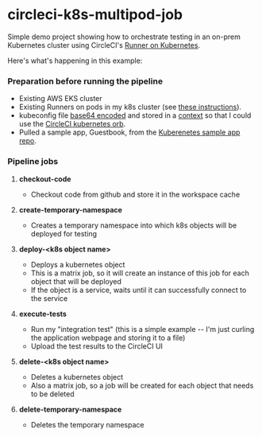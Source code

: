 # circleci-k8s-multipod-job
Simple demo project showing how to orchestrate testing in an on-prem Kubernetes cluster using CircleCI's [Runner on Kubernetes](https://circleci.com/docs/2.0/runner-on-kubernetes/).

Here's what's happening in this example:

### Preparation before running the pipeline

- Existing AWS EKS cluster
- Existing Runners on pods in my k8s cluster (see [these instructions](https://circleci.com/docs/2.0/runner-on-kubernetes/)).
- kubeconfig file [base64 encoded](https://support.circleci.com/hc/en-us/articles/360003540393-How-to-insert-files-as-environment-variables-with-Base64) and stored in a [context](https://circleci.com/docs/2.0/contexts/) so that I could use the [CircleCI kubernetes orb](https://circleci.com/developer/orbs/orb/circleci/kubernetes#commands-install-kubeconfig).
- Pulled a sample app, Guestbook, from the [Kuberenetes sample app repo](https://github.com/kubernetes/examples).

### Pipeline jobs

1.  **checkout-code**
    - Checkout code from github and store it in the workspace cache

2.  **create-temporary-namespace**
    - Creates a temporary namespace into which k8s objects will be deployed for testing

3.  **deploy-\<k8s object name\>**
    - Deploys a kubernetes object
    - This is a matrix job, so it will create an instance of this job for each object that will be deployed
    - If the object is a service, waits until it can successfully connect to the service

4.  **execute-tests**
    - Run my "integration test" (this is a simple example -- I'm just curling the application webpage and storing it to a file)
    - Upload the test results to the CircleCI UI

5.  **delete-\<k8s object name\>**
    - Deletes a kubernetes object
    - Also a matrix job, so a job will be created for each object that needs to be deleted

2.  **delete-temporary-namespace**
    - Deletes the temporary namespace